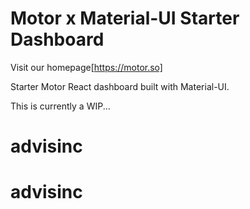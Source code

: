 
# Motor x Material-UI Starter Dashboard

Visit our homepage[https://motor.so]

Starter Motor React dashboard built with Material-UI.

This is currently a WIP...


# advisinc
# advisinc
